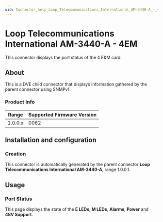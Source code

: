 ```yaml
---
uid: Connector_help_Loop_Telecommunications_International_AM-3440-A_-_4EM
---
```


# Loop Telecommunications International AM-3440-A - 4EM

This connector displays the port status of the 4 E&M card.

## About

This is a DVE child connector that displays information gathered by the parent connector using SNMPv1.

### Product Info

| Range | Supported Firmware Version |
|------------------|-----------------------------|
| 1.0.0.x          | 0062                        |

## Installation and configuration

### Creation

This connector is automatically generated by the parent connector **Loop Telecommunications International AM-3440-A**, range 1.0.0.1.

## Usage

### Port Status

This page displays the state of the **E LEDs**, **M LEDs**, **Alarms**, **Power** and **48V Support**.
